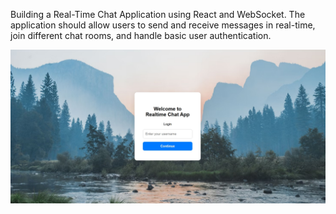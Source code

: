 Building a Real-Time Chat Application using React and WebSocket. The application should allow users to send and receive messages in real-time, join different chat rooms, and handle basic user authentication.

![image alt](https://github.com/PranavM4601/ChatAPP/blob/40a1b74dd1f9fb9e0d4b4a5510af6780fadd365b/Login.jpeg)

